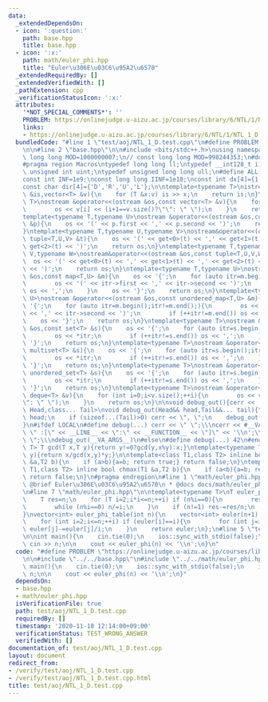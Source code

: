 ```yaml
---
data:
  _extendedDependsOn:
  - icon: ':question:'
    path: base.hpp
    title: base.hpp
  - icon: ':x:'
    path: math/euler_phi.hpp
    title: "Euler\u306E\u03C6\u95A2\u6570"
  _extendedRequiredBy: []
  _extendedVerifiedWith: []
  _pathExtension: cpp
  _verificationStatusIcon: ':x:'
  attributes:
    '*NOT_SPECIAL_COMMENTS*': ''
    PROBLEM: https://onlinejudge.u-aizu.ac.jp/courses/library/6/NTL/1/NTL_1_D
    links:
    - https://onlinejudge.u-aizu.ac.jp/courses/library/6/NTL/1/NTL_1_D
  bundledCode: "#line 1 \"test/aoj/NTL_1_D.test.cpp\"\n#define PROBLEM \"https://onlinejudge.u-aizu.ac.jp/courses/library/6/NTL/1/NTL_1_D\"\
    \n\n#line 2 \"base.hpp\"\n\n#include <bits/stdc++.h>\nusing namespace std;\nconst\
    \ long long MOD=1000000007;\n// const long long MOD=998244353;\n#define LOCAL\n\
    #pragma region Macros\ntypedef long long ll;\ntypedef __int128_t i128;\ntypedef\
    \ unsigned int uint;\ntypedef unsigned long long ull;\n#define ALL(x) (x).begin(),(x).end()\n\
    const int INF=1e9;\nconst long long IINF=1e18;\nconst int dx[4]={1,0,-1,0},dy[4]={0,1,0,-1};\n\
    const char dir[4]={'D','R','U','L'};\n\ntemplate<typename T>\nistream &operator>>(istream\
    \ &is,vector<T> &v){\n    for (T &x:v) is >> x;\n    return is;\n}\ntemplate<typename\
    \ T>\nostream &operator<<(ostream &os,const vector<T> &v){\n    for (int i=0;i<v.size();++i){\n\
    \        os << v[i] << (i+1==v.size()?\"\": \" \");\n    }\n    return os;\n}\n\
    template<typename T,typename U>\nostream &operator<<(ostream &os,const pair<T,U>\
    \ &p){\n    os << '(' << p.first << ',' << p.second << ')';\n    return os;\n\
    }\ntemplate<typename T,typename U,typename V>\nostream&operator<<(ostream &os,const\
    \ tuple<T,U,V> &t){\n    os << '(' << get<0>(t) << ',' << get<1>(t) << ',' <<\
    \ get<2>(t) << ')';\n    return os;\n}\ntemplate<typename T,typename U,typename\
    \ V,typename W>\nostream&operator<<(ostream &os,const tuple<T,U,V,W> &t){\n  \
    \  os << '(' << get<0>(t) << ',' << get<1>(t) << ',' << get<2>(t) << ',' << get<3>(t)\
    \ << ')';\n    return os;\n}\ntemplate<typename T,typename U>\nostream &operator<<(ostream\
    \ &os,const map<T,U> &m){\n    os << '{';\n    for (auto itr=m.begin();itr!=m.end();){\n\
    \        os << '(' << itr->first << ',' << itr->second << ')';\n        if (++itr!=m.end())\
    \ os << ',';\n    }\n    os << '}';\n    return os;\n}\ntemplate<typename T,typename\
    \ U>\nostream &operator<<(ostream &os,const unordered_map<T,U> &m){\n    os <<\
    \ '{';\n    for (auto itr=m.begin();itr!=m.end();){\n        os << '(' << itr->first\
    \ << ',' << itr->second << ')';\n        if (++itr!=m.end()) os << ',';\n    }\n\
    \    os << '}';\n    return os;\n}\ntemplate<typename T>\nostream &operator<<(ostream\
    \ &os,const set<T> &s){\n    os << '{';\n    for (auto itr=s.begin();itr!=s.end();){\n\
    \        os << *itr;\n        if (++itr!=s.end()) os << ',';\n    }\n    os <<\
    \ '}';\n    return os;\n}\ntemplate<typename T>\nostream &operator<<(ostream &os,const\
    \ multiset<T> &s){\n    os << '{';\n    for (auto itr=s.begin();itr!=s.end();){\n\
    \        os << *itr;\n        if (++itr!=s.end()) os << ',';\n    }\n    os <<\
    \ '}';\n    return os;\n}\ntemplate<typename T>\nostream &operator<<(ostream &os,const\
    \ unordered_set<T> &s){\n    os << '{';\n    for (auto itr=s.begin();itr!=s.end();){\n\
    \        os << *itr;\n        if (++itr!=s.end()) os << ',';\n    }\n    os <<\
    \ '}';\n    return os;\n}\ntemplate<typename T>\nostream &operator<<(ostream &os,const\
    \ deque<T> &v){\n    for (int i=0;i<v.size();++i){\n        os << v[i] << (i+1==v.size()?\"\
    \": \" \");\n    }\n    return os;\n}\n\nvoid debug_out(){cerr << '\\n';}\ntemplate<class\
    \ Head,class... Tail>\nvoid debug_out(Head&& head,Tail&&... tail){\n    cerr <<\
    \ head;\n    if (sizeof...(Tail)>0) cerr << \", \";\n    debug_out(move(tail)...);\n\
    }\n#ifdef LOCAL\n#define debug(...) cerr << \" \";\\\ncerr << #__VA_ARGS__ <<\
    \ \" :[\" << __LINE__ << \":\" << __FUNCTION__ << \"]\" << '\\n';\\\ncerr << \"\
    \ \";\\\ndebug_out(__VA_ARGS__)\n#else\n#define debug(...) 42\n#endif\n\ntemplate<typename\
    \ T> T gcd(T x,T y){return y!=0?gcd(y,x%y):x;}\ntemplate<typename T> T lcm(T x,T\
    \ y){return x/gcd(x,y)*y;}\n\ntemplate<class T1,class T2> inline bool chmin(T1\
    \ &a,T2 b){\n    if (a>b){a=b; return true;} return false;\n}\ntemplate<class\
    \ T1,class T2> inline bool chmax(T1 &a,T2 b){\n    if (a<b){a=b; return true;}\
    \ return false;\n}\n#pragma endregion\n#line 1 \"math/euler_phi.hpp\"\n/**\n *\
    \ @brief Euler\u306E\u03C6\u95A2\u6570\n * @docs docs/math/euler_phi.md\n */\n\
    \n#line 7 \"math/euler_phi.hpp\"\n\ntemplate<typename T>\nT euler_phi(T n){\n\
    \    T res=n;\n    for (T i=2;i*i<=n;++i) if (n%i==0){\n        res-=res/i;\n\
    \        while (n%i==0) n/=i;\n    }\n    if (n!=1) res-=res/n;\n    return res;\n\
    }\nvector<int> euler_phi_table(int n){\n    vector<int> euler(n+1);\n    iota(euler.begin(),euler.end(),0);\n\
    \    for (int i=2;i<=n;++i) if (euler[i]==i){\n        for (int j=i;j<=n;j+=i)\
    \ euler[j]-=euler[j]/i;\n    }\n    return euler;\n};\n#line 5 \"test/aoj/NTL_1_D.test.cpp\"\
    \n\nint main(){\n    cin.tie(0);\n    ios::sync_with_stdio(false);\n    int n;\
    \ cin >> n;\n\n    cout << euler_phi(n) << '\\n';\n}\n"
  code: "#define PROBLEM \"https://onlinejudge.u-aizu.ac.jp/courses/library/6/NTL/1/NTL_1_D\"\
    \n\n#include \"../../base.hpp\"\n#include \"../../math/euler_phi.hpp\"\n\nint\
    \ main(){\n    cin.tie(0);\n    ios::sync_with_stdio(false);\n    int n; cin >>\
    \ n;\n\n    cout << euler_phi(n) << '\\n';\n}"
  dependsOn:
  - base.hpp
  - math/euler_phi.hpp
  isVerificationFile: true
  path: test/aoj/NTL_1_D.test.cpp
  requiredBy: []
  timestamp: '2020-11-18 12:14:00+09:00'
  verificationStatus: TEST_WRONG_ANSWER
  verifiedWith: []
documentation_of: test/aoj/NTL_1_D.test.cpp
layout: document
redirect_from:
- /verify/test/aoj/NTL_1_D.test.cpp
- /verify/test/aoj/NTL_1_D.test.cpp.html
title: test/aoj/NTL_1_D.test.cpp
---
```


